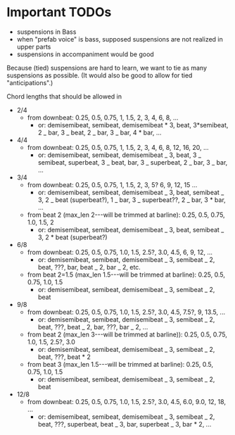 # Important TODOs

- suspensions in Bass
- when "prefab voice" is bass, supposed suspensions are not realized in upper parts
- suspensions in accompaniment would be good

Because (tied) suspensions are hard to learn, we want to tie as many suspensions as possible.
(It would also be good to allow for tied "anticipations".)

Chord lengths that should be allowed in

- 2/4
  - from downbeat: 0.25, 0.5, 0.75, 1, 1.5, 2, 3, 4, 6, 8, ...
    - or: demisemibeat, semibeat, demisemibeat * 3, beat, 3*semibeat, 2 _
      bar, 3 _ beat, 2 _ bar, 3 _ bar, 4 \* bar, ...
- 4/4
  - from downbeat: 0.25, 0.5, 0.75, 1, 1.5, 2, 3, 4, 6, 8, 12, 16, 20, ...
    - or: demisemibeat, semibeat, demisemibeat _ 3, beat, 3 _ semibeat,
      superbeat, 3 _ beat, bar, 3 _ superbeat, 2 _ bar, 3 _ bar, ...
- 3/4
  - from downbeat: 0.25, 0.5, 0.75, 1, 1.5, 2, 3, 5? 6, 9, 12, 15 ...
    - or: demisemibeat, semibeat, demisemibeat _ 3, beat, semibeat _ 3, 2 _
      beat (superbeat?), 1 _ bar, 3 _ superbeat??, 2 _ bar, 3 \* bar, ...
  - from beat 2 (max_len 2---will be trimmed at barline): 0.25, 0.5, 0.75,
    1.0, 1.5, 2
    - or: demisemibeat, semibeat, demisemibeat _ 3, beat, semibeat _ 3, 2 \*
      beat (superbeat?)
- 6/8
  - from downbeat: 0.25, 0.5, 0.75, 1.0, 1.5, 2.5?, 3.0, 4.5, 6, 9, 12, ...
    - or: demisemibeat, semibeat, demisemibeat _ 3, semibeat _ 2, beat, ???,
      bar, beat _ 2, bar _ 2, etc.
  - from beat 2=1.5 (max_len 1.5---will be trimmed at barline): 0.25, 0.5, 0.75,
    1.0, 1.5
    - or: demisemibeat, semibeat, demisemibeat _ 3, semibeat _ 2, beat
- 9/8
  - from downbeat: 0.25, 0.5, 0.75, 1.0, 1.5, 2.5?, 3.0, 4.5, 7.5?, 9, 13.5,
    ...
    - or: demisemibeat, semibeat, demisemibeat _ 3, semibeat _ 2, beat, ???,
      beat _ 2, bar, ???, bar _ 2, ...
  - from beat 2 (max_len 3---will be trimmed at barline)): 0.25, 0.5, 0.75,
    1.0, 1.5, 2.5?, 3.0
    - or: demisemibeat, semibeat, demisemibeat _ 3, semibeat _ 2, beat, ???,
      beat \* 2
  - from beat 3 (max_len 1.5---will be trimmed at barline): 0.25, 0.5, 0.75,
    1.0, 1.5
    - or: demisemibeat, semibeat, demisemibeat _ 3, semibeat _ 2, beat
- 12/8
  - from downbeat: 0.25, 0.5, 0.75, 1.0, 1.5, 2.5?, 3.0, 4.5, 6.0, 9.0, 12,
    18, ...
    - or: demisemibeat, semibeat, demisemibeat _ 3, semibeat _ 2, beat, ???,
      superbeat, beat _ 3, bar, superbeat _ 3, bar \* 2, ...
